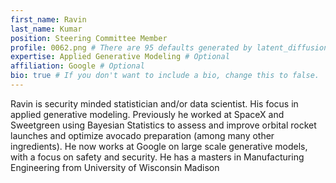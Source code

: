 ```yaml
---
first_name: Ravin
last_name: Kumar
position: Steering Committee Member
profile: 0062.png # There are 95 defaults generated by latent_diffusion. The image will be automatically turned into a circle.
expertise: Applied Generative Modeling # Optional
affiliation: Google # Optional
bio: true # If you don't want to include a bio, change this to false.
---
```


Ravin is security minded statistician and/or data scientist.
His focus in applied generative modeling.
Previously he worked at SpaceX and Sweetgreen using Bayesian Statistics to assess and improve orbital rocket launches and optimize avocado preparation (among many other ingredients).
He now works at Google on large scale generative models,
with a focus on safety and security.
He has a masters in Manufacturing Engineering from University of Wisconsin Madison
